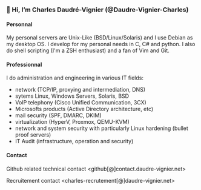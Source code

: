### 👋 Hi, I’m Charles Daudré-Vignier (@Daudre-Vignier-Charles)

#### Personnal
My personal servers are Unix-Like (BSD/Linux/Solaris) and I use Debian as my desktop OS.
I develop for my personal needs in C, C# and python. I also do shell scripting (I'm a ZSH enthusiast) and a fan of Vim and Git.

#### Professionnal
I do administration and engineering in various IT fields:
- network (TCP/IP, proxying and intermediation, DNS)
- sytems Linux, Windows Servers, Solaris, BSD
- VoIP telephony (Cisco Unified Communication, 3CX)
- Microsofts products (Active Directory architecture, etc)
- mail security (SPF, DMARC, DKIM)
- virtualization (HyperV, Proxmox, QEMU-KVM)
- network and system security with particularly Linux hardening (bullet proof servers)
- IT Audit (infrastructure, operation and security)

#### Contact
Github related technical contact
<github[@]contact.daudre-vignier.net>

Recruitement contact
<charles-recrutement[@]daudre-vignier.net>
